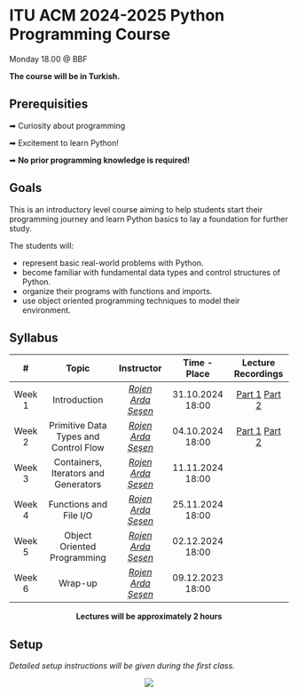 # ITU ACM 2024-2025 Python Programming Course

Monday 18.00 @ BBF

**The course will be in Turkish.**

## Prerequisities

➡ Curiosity about programming

➡ Excitement to learn Python!

➡ **No prior programming knowledge is required!**

## Goals

This is an introductory level course aiming to help students start their programming journey and learn Python basics to lay a foundation for further study.

The students will:
- represent basic real-world problems with Python.
- become familiar with fundamental data types and control structures of Python.
- organize their programs with functions and imports.
- use object oriented programming techniques to model their environment.

## Syllabus

|     #           | Topic                          | Instructor                        | Time - Place                        | Lecture Recordings
| :----------------: | :-------------------------------: | :-----------------------------: | :-----------------------------: | :-----------------------------:
| Week 1 | Introduction | [*Rojen Arda Şeşen*](https://github.com/rojenarda)| 31.10.2024 18:00| [Part 1](https://youtu.be/x76-wQa8Nds) [Part 2](https://youtu.be/FXNAb17pakQ) |
| Week 2 | Primitive Data Types and Control Flow | [*Rojen Arda Şeşen*](https://github.com/rojenarda)| 04.10.2024 18:00| [Part 1](https://youtu.be/ugWAeCKGWcU) [Part 2](https://youtu.be/MLdpWKQiMbI) |
| Week 3 | Containers, Iterators and Generators | [*Rojen Arda Şeşen*](https://github.com/rojenarda)|  11.11.2024 18:00| |
| Week 4 | Functions and File I/O | [*Rojen Arda Şeşen*](https://github.com/rojenarda)|  25.11.2024 18:00| |
| Week 5 | Object Oriented Programming | [*Rojen Arda Şeşen*](https://github.com/rojenarda)|  02.12.2024 18:00| |
| Week 6 | Wrap-up | [*Rojen Arda Şeşen*](https://github.com/rojenarda)|  09.12.2023 18:00| |

<p align="center"><b>Lectures will be approximately 2 hours</b></p>


## Setup

*Detailed setup instructions will be given during the first class.*

<p align="center">
  <a href="//ituacm.com" target="_blank">
    <img src="https://ituacm.com/static/media/ituacm-logo-blue.86ea7d8d54489e9178fa.png">
  </a>
</p>
